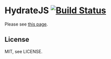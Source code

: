 HydrateJS [![Build Status](https://travis-ci.org/nanodeath/HydrateJS.png?branch=master)](https://travis-ci.org/nanodeath/HydrateJS)
=========
Please see [this page](http://nanodeath.github.com/HydrateJS/).

License
-------
MIT, see LICENSE.
